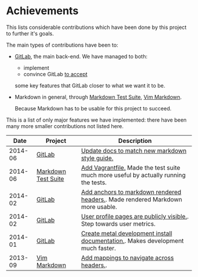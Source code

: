 # Achievements

This lists considerable contributions which have been done by this project to further it's goals.

The main types of contributions have been to:

-   [GitLab][], the main back-end. We have managed to both:

    - implement
    - convince GitLab [to accept](http://feedback.gitlab.com/forums/176466-general/status/796455)

    some key features that GitLab closer to what we want it to be.

-   Markdown in general, through [Markdown Test Suite][], [Vim Markdown][].

    Because Markdown has to be usable for this project to succeed.

This is a list of only major features we have implemented:
there have been many more smaller contributions not listed here.

| Date    | Project                 | Description                                                                                                                                        |
|---------|-------------------------|----------------------------------------------------------------------------------------------------------------------------------------------------|
| 2014-06 | [GitLab][]              | [Update docs to match new markdown style guide.](https://github.com/gitlabhq/gitlabhq/pull/6863)                                                   |
| 2014-06 | [Markdown Test Suite][] | [Add Vagrantfile.](https://github.com/karlcow/markdown-testsuite/pull/55) Made the test suite much more useful by actually running the tests.     |
| 2014-02 | [GitLab][]              | [Add anchors to markdown rendered headers.](https://github.com/gitlabhq/gitlabhq/pull/6219). Made rendered Markdown more usable.                   |
| 2014-02 | [GitLab][]              | [User profile pages are publicly visible.](https://github.com/gitlabhq/gitlabhq/pull/6177). Step towards user metrics.                             |
| 2014-01 | [GitLab][]              | [Create metal development install documentation.](https://gitlab.com/gitlab-org/cookbook-gitlab/merge_requests/29). Makes development much faster. |
| 2013-09 | [Vim Markdown][]        | [Add mappings to navigate across headers.](https://github.com/plasticboy/vim-markdown/pull/37).                                                    |

[gitlab]:              https://github.com/gitlabhq/gitlabhq
[markdown test suite]: https://github.com/karlcow/markdown-testsuite
[vim markdown]:        https://github.com/plasticboy/vim-markdown
